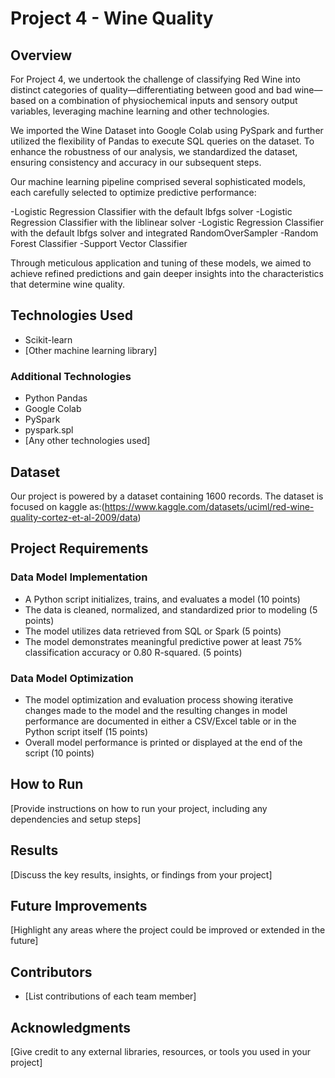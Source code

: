 # Project 4 - Wine Quality 

## Overview

For Project 4, we undertook the challenge of classifying Red Wine into distinct categories of quality—differentiating between good and bad wine—based on a combination of physiochemical inputs and sensory output variables, leveraging machine learning and other technologies. 

We imported the Wine Dataset into Google Colab using PySpark and further utilized the flexibility of Pandas to execute SQL queries on the dataset. To enhance the robustness of our analysis, we standardized the dataset, ensuring consistency and accuracy in our subsequent steps.

Our machine learning pipeline comprised several sophisticated models, each carefully selected to optimize predictive performance:

-Logistic Regression Classifier with the default lbfgs solver
-Logistic Regression Classifier with the liblinear solver
-Logistic Regression Classifier with the default lbfgs solver and integrated RandomOverSampler
-Random Forest Classifier
-Support Vector Classifier

Through meticulous application and tuning of these models, we aimed to achieve refined predictions and gain deeper insights into the characteristics that determine wine quality.

## Technologies Used
- Scikit-learn
- [Other machine learning library]

### Additional Technologies
- Python Pandas
- Google Colab
- PySpark
- pyspark.spl
- [Any other technologies used]

## Dataset
Our project is powered by a dataset containing 1600 records. The dataset is focused on kaggle as:(https://www.kaggle.com/datasets/uciml/red-wine-quality-cortez-et-al-2009/data)

## Project Requirements
### Data Model Implementation 
- A Python script initializes, trains, and evaluates a model (10 points)
- The data is cleaned, normalized, and standardized prior to modeling (5 points)
- The model utilizes data retrieved from SQL or Spark (5 points)
- The model demonstrates meaningful predictive power at least 75% classification accuracy or 0.80 R-squared. (5 points)

### Data Model Optimization 
- The model optimization and evaluation process showing iterative changes made to the model and the resulting changes in model performance are documented in either a CSV/Excel table or in the Python script itself (15 points)
- Overall model performance is printed or displayed at the end of the script (10 points)

## How to Run
[Provide instructions on how to run your project, including any dependencies and setup steps]

## Results
[Discuss the key results, insights, or findings from your project]

## Future Improvements
[Highlight any areas where the project could be improved or extended in the future]

## Contributors
- [List contributions of each team member] 

## Acknowledgments
[Give credit to any external libraries, resources, or tools you used in your project]

